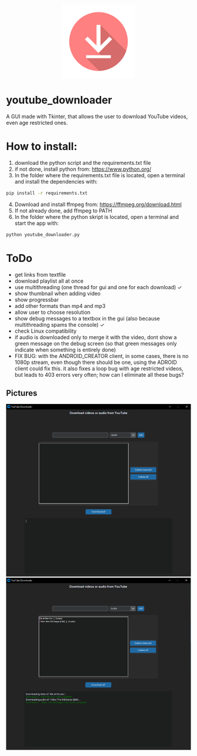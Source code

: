 <div align="center">
  <p>
    <a href="https://github.com/mr-s8/youtube_downloader/blob/main/images/download_logo.png"><img src="https://github.com/mr-s8/youtube_downloader/blob/main/images/download_logo.png" width="200" alt="pytube logo" /></a>
  </p>
</div>



# youtube_downloader
A GUI made with Tkinter, that allows the user to download YouTube videos, even age restricted ones.

# How to install:
1. download the python script and the requirements.txt file
2. if not done, install python from: https://www.python.org/
3. In the folder where the requirements.txt file is located, open a terminal and install the dependencies with:
```bash
pip install -r requirements.txt
```
4. Download and install ffmpeg from: https://ffmpeg.org/download.html
5. If not already done, add ffmpeg to PATH
6. In the folder where the python skript is located, open a terminal and start the app with:
```bash
python youtube_downloader.py
```


# ToDo
- get links from textfile
- download playlist all at once
- use multithreading (one thread for gui and one for each download)                             ✓
- show thumbnail when adding video
- show progressbar
- add other formats than mp4 and mp3
- allow user to choose resolution
- show debug messages to a textbox in the gui (also because multithreading spams the console)  ✓
- check Linux compatibility
- if audio is downloaded only to merge it with the video, dont show a green message on the debug screen (so that green messages only indicate when something is entirely done)
- FIX BUG: with the ANDROID_CREATOR client, in some cases, there is no 1080p stream, even though there should be one,
    using the ADROID client could fix this. it also fixes a loop bug with age restricted videos, but leads to 403 errors
    very often; how can I eliminate all these bugs?

## Pictures
<div align="center">
  <p>
    <a href="https://github.com/mr-s8/youtube_downloader/blob/main/images/youtube_downloader_gui.png"><img src="https://github.com/mr-s8/youtube_downloader/blob/main/images/youtube_downloader_gui.png" width="800" alt="pytube 
    logo" /></a>
    <a href="https://github.com/mr-s8/youtube_downloader/blob/main/images/youtube_downloader_gui_tested.png"><img src="https://github.com/mr-s8/youtube_downloader/blob/main/images/youtube_downloader_gui_tested.png"       
    width="800" alt="pytube logo" /></a>
  </p>
</div>
